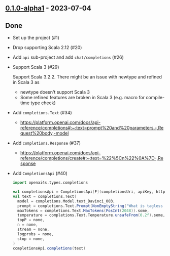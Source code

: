 ## [0.1.0-alpha1](https://github.com/kevin-lee/openai4s/issues?q=is%3Aissue+is%3Aclosed+milestone%3Am1+closed%3A%3C2023-06-25) - 2023-07-04

## Done
* Set up the project (#1)
* Drop supporting Scala 2.12 (#20)
* Add `api` sub-project and add `chat/completions` (#26)
* Support Scala 3 (#29)
  
  Support Scala 3.2.2. There might be an issue with newtype and refined in Scala 3 as
  * newtype doesn't support Scala 3
  * Some refined features are broken in Scala 3 (e.g. macro for compile-time type check)
* Add `completions.Text` (#34)
  * https://platform.openai.com/docs/api-reference/completions#:~:text=prompt%20and%20parameters.-,Request%20body,-model
* Add `completions.Response` (#37)
  * https://platform.openai.com/docs/api-reference/completions/create#:~:text=%22%5Cn%22%0A%7D-,Response
* Add `CompletionsApi` (#40)
  ```scala
  import openai4s.types.completions
  
  val completionsApi = CompletionsApi[F](completionsUri, apiKey, httpClient)
  val text = completions.Text(
    model = completions.Model.text_Davinci_003,
    prompt = completions.Text.Prompt(NonEmptyString("What is tagless final?")).some,
    maxTokens = completions.Text.MaxTokens(PosInt(2048)).some,
    temperature = completions.Text.Temperature.unsafeFrom(0.2f).some,
    topP = none,
    n = none,
    stream = none,
    logprobs = none,
    stop = none,
  )
  completionsApi.completions(text)
  ```
